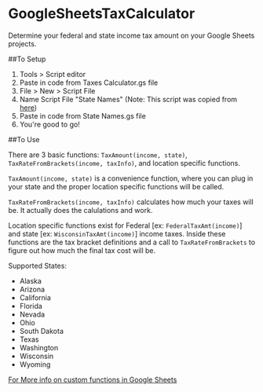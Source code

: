 # GoogleSheetsTaxCalculator
Determine your federal and state income tax amount on your Google Sheets projects.

##To Setup

1. Tools > Script editor
2. Paste in code from Taxes Calculator.gs file
3. File > New > Script File
4. Name Script File "State Names" (Note: This script was copied from [here]( https://github.com/davegaeddert/google-sheets-us-states/blob/master/Code.gs))
5. Paste in code from State Names.gs file
6. You're good to go!

##To Use

There are 3 basic functions: `TaxAmount(income, state)`, `TaxRateFromBrackets(income, taxInfo)`, and location specific functions. 

`TaxAmount(income, state)` is a convenience function, where you can plug in your state and the proper location specific functions will be called. 

`TaxRateFromBrackets(income, taxInfo)` calculates how much your taxes will be. It actually does the calulations and work.

Location specific functions exist for Federal [ex: `FederalTaxAmt(income)`] and state [ex: `WisconsinTaxAmt(income)`] income taxes. Inside these functions are the tax bracket definitions and a call to `TaxRateFromBrackets` to figure out how much the final tax cost will be.

Supported States:

- Alaska
- Arizona
- California
- Florida
- Nevada
- Ohio
- South Dakota
- Texas
- Washington
- Wisconsin
- Wyoming


[For More info on custom functions in Google Sheets](https://developers.google.com/apps-script/guides/sheets/functions)

